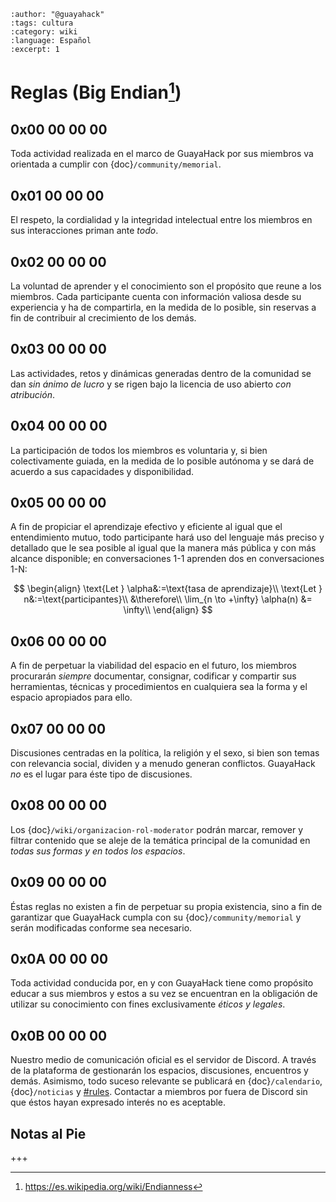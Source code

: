 ```{post} 2023-07-17
:author: "@guayahack"
:tags: cultura
:category: wiki
:language: Español
:excerpt: 1
```

# Reglas (Big Endian[^BIGENDIAN])

[^BIGENDIAN]:https://es.wikipedia.org/wiki/Endianness

## 0x00 00 00 00

Toda actividad realizada en el marco de GuayaHack por sus miembros va orientada a cumplir con {doc}`/community/memorial`.

## 0x01 00 00 00


El respeto, la cordialidad y la integridad intelectual entre los miembros en sus interacciones priman ante _*todo*_.

## 0x02 00 00 00


La voluntad de aprender y el conocimiento son el propósito que reune a los miembros. Cada participante cuenta con información valiosa desde su experiencia y ha de compartirla, en la medida de lo posible, sin reservas a fin de contribuir al crecimiento de los demás.

## 0x03 00 00 00


Las actividades, retos y dinámicas generadas dentro de la comunidad se dan *sin ánimo de lucro* y se rigen bajo la licencia de uso abierto *con atribución*.

## 0x04 00 00 00


La participación de todos los miembros es voluntaria y, si bien colectivamente guiada, en la medida de lo posible autónoma y se dará de acuerdo a sus capacidades y disponibilidad. 

## 0x05 00 00 00


A fin de propiciar el aprendizaje efectivo y eficiente al igual que el entendimiento mutuo, todo participante hará uso del lenguaje más preciso y detallado que le sea posible al igual que la manera más pública y con más alcance disponible; en conversaciones 1-1 aprenden dos en conversaciones 1-N:

$$
\begin{align}
\text{Let }  \alpha&:=\text{tasa de aprendizaje}\\
\text{Let }  n&:=\text{participantes}\\
&\therefore\\
\lim_{n \to +\infty} \alpha(n) &= \infty\\
\end{align}
$$ 

## 0x06 00 00 00


A fin de perpetuar la viabilidad del espacio en el futuro, los miembros procurarán _*siempre*_ documentar, consignar, codificar y compartir sus herramientas, técnicas y procedimientos en cualquiera sea la forma y el espacio apropiados para ello. 

## 0x07 00 00 00


Discusiones centradas en la política, la religión y el sexo, si bien son temas con relevancia social, dividen y a menudo generan conflictos. GuayaHack *no* es el lugar para éste tipo de discusiones.

## 0x08 00 00 00


Los {doc}`/wiki/organizacion-rol-moderator` podrán marcar, remover y filtrar contenido que se aleje de la temática principal de la comunidad en _*todas sus formas y en todos los espacios*_.

## 0x09 00 00 00


Éstas reglas no existen a fin de perpetuar su propia existencia, sino a fin de garantizar que GuayaHack cumpla con su {doc}`/community/memorial` y serán modificadas conforme sea necesario.

## 0x0A 00 00 00


Toda actividad conducida por, en y con GuayaHack tiene como propósito educar a sus miembros y estos a su vez se encuentran en la obligación de utilizar su conocimiento con fines exclusivamente *éticos y legales*.

## 0x0B  00 00 00


Nuestro medio de comunicación oficial es el servidor de Discord. A través de la plataforma de gestionarán los espacios, discusiones, encuentros y demás. Asimismo, todo suceso relevante se publicará en {doc}`/calendario`, {doc}`/noticias` y [#rules](https://discord.gg/kPUKbKNP). Contactar a miembros por fuera de Discord sin que éstos hayan expresado interés no es aceptable.

## Notas al Pie

+++
